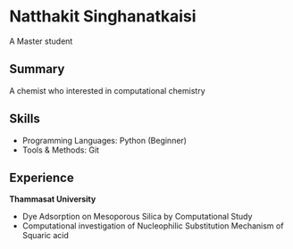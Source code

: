 # Natthakit Singhanatkaisi
A Master student

## Summary
A chemist who interested in computational chemistry

## Skills
- Programming Languages: Python (Beginner)
- Tools & Methods: Git

## Experience
**Thammasat University**
- Dye Adsorption on Mesoporous Silica by Computational Study
- Computational investigation of Nucleophilic Substitution Mechanism of Squaric acid 
